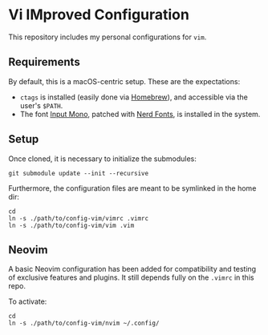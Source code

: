 # Vi IMproved Configuration

This repository includes my personal configurations for `vim`.

## Requirements

By default, this is a macOS-centric setup. These are the expectations:

- `ctags` is installed (easily done via [Homebrew](https://brew.sh)), and accessible via the user's `$PATH`.
- The font [Input Mono](https://input.djr.com), patched with [Nerd Fonts](https://www.nerdfonts.com/), is installed in the system.

## Setup

Once cloned, it is necessary to initialize the submodules:

    git submodule update --init --recursive

Furthermore, the configuration files are meant to be symlinked in the home dir:

    cd
    ln -s ./path/to/config-vim/vimrc .vimrc
    ln -s ./path/to/config-vim/vim .vim

## Neovim

A basic Neovim configuration has been added for compatibility and testing of exclusive features and plugins. It still depends fully on the `.vimrc` in this repo.

To activate:

    cd
    ln -s ./path/to/config-vim/nvim ~/.config/

